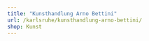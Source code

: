 ```yaml
---
title: "Kunsthandlung Arno Bettini"
url: /karlsruhe/kunsthandlung-arno-bettini/
shop: Kunst
---
```

